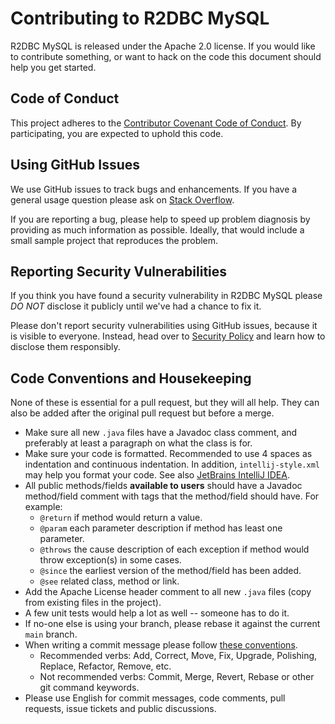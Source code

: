# Contributing to R2DBC MySQL

R2DBC MySQL is released under the Apache 2.0 license. If you would like to contribute something, or want to
hack on the code this document should help you get started.

## Code of Conduct

This project adheres to the [Contributor Covenant Code of Conduct](CODE_OF_CONDUCT.md). By participating, you
are expected to uphold this code.

## Using GitHub Issues

We use GitHub issues to track bugs and enhancements. If you have a general usage question please ask on
[Stack Overflow](https://stackoverflow.com).

If you are reporting a bug, please help to speed up problem diagnosis by providing as much information as
possible. Ideally, that would include a small sample project that reproduces the problem.

## Reporting Security Vulnerabilities

If you think you have found a security vulnerability in R2DBC MySQL please *DO NOT* disclose it publicly until
we've had a chance to fix it.

Please don't report security vulnerabilities using GitHub issues, because it is visible to everyone. Instead,
head over to [Security Policy][security-policy] and learn how to disclose them responsibly.

## Code Conventions and Housekeeping

None of these is essential for a pull request, but they will all help. They can also be added after the
original pull request but before a merge.

- Make sure all new `.java` files have a Javadoc class comment, and preferably at least a paragraph on what
  the class is for.
- Make sure your code is formatted. Recommended to use 4 spaces as indentation and continuous indentation. In
  addition, `intellij-style.xml` may help you format your code. See also [JetBrains IntelliJ IDEA][idea].
- All public methods/fields **available to users** should have a Javadoc method/field comment with tags that
  the method/field should have. For example:
  - `@return` if method would return a value.
  - `@param` each parameter description if method has least one parameter.
  - `@throws` the cause description of each exception if method would throw exception(s) in some cases.
  - `@since` the earliest version of the method/field has been added.
  - `@see` related class, method or link.
- Add the Apache License header comment to all new `.java` files (copy from existing files in the project).
- A few unit tests would help a lot as well -- someone has to do it.
- If no-one else is using your branch, please rebase it against the current `main` branch.
- When writing a commit message please follow [these conventions][commit-convention].
  - Recommended verbs: Add, Correct, Move, Fix, Upgrade, Polishing, Replace, Refactor, Remove, etc.
  - Not recommended verbs: Commit, Merge, Revert, Rebase or other git command keywords.
- Please use English for commit messages, code comments, pull requests, issue tickets and public discussions.

[security-policy]: https://github.com/asyncerio/r2dbc-mysql/security/policy
[idea]: https://www.jetbrains.com/idea
[commit-convention]: https://tbaggery.com/2008/04/19/a-note-about-git-commit-messages.html
